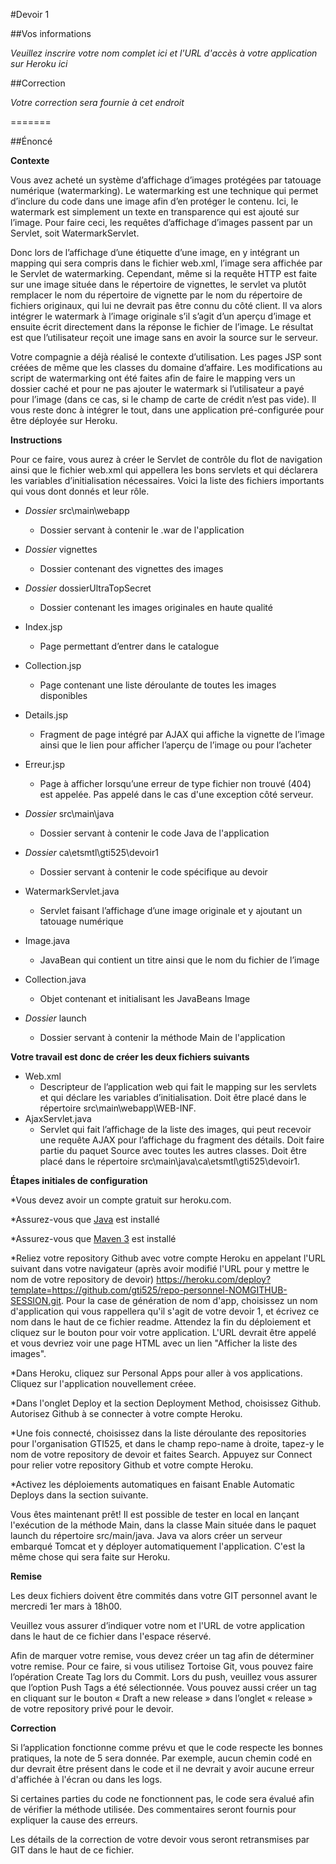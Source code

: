 #Devoir 1

##Vos informations

*Veuillez inscrire votre nom complet ici et l'URL d'accès à votre application sur Heroku ici*


##Correction 

*Votre correction sera fournie à cet endroit*

=======

##Énoncé

**Contexte**

Vous avez acheté un système d’affichage d’images protégées par tatouage numérique (watermarking). Le watermarking est une technique qui permet d’inclure du code dans une image afin d’en protéger le contenu. Ici, le watermark est simplement un texte en transparence qui est ajouté sur l’image. Pour faire ceci, les requêtes d’affichage d’images passent par un Servlet, soit WatermarkServlet.

Donc lors de l’affichage d’une étiquette d’une image, en y intégrant un mapping qui sera compris dans le fichier web.xml, l’image sera affichée par le Servlet de watermarking. Cependant, même si la requête HTTP est faite sur une image située dans le répertoire de vignettes, le servlet va plutôt remplacer le nom du répertoire de vignette par le nom du répertoire de fichiers originaux, qui lui ne devrait pas être connu du côté client. Il va alors intégrer le watermark à l’image originale s’il s’agit d’un aperçu d’image et ensuite écrit directement dans la réponse le fichier de l’image. Le résultat est que l’utilisateur reçoit une image sans en avoir la source sur le serveur.  

Votre compagnie a déjà réalisé le contexte d’utilisation. Les pages JSP sont créées de même que les classes du domaine d’affaire. Les modifications au script de watermarking ont été faites afin de faire le mapping vers un dossier caché et pour ne pas ajouter le watermark si l’utilisateur a payé pour l’image (dans ce cas, si le champ de carte de crédit n’est pas vide). Il vous reste donc à intégrer le tout, dans une application pré-configurée pour être déployée sur Heroku.

**Instructions**

Pour ce faire, vous aurez à créer le Servlet de contrôle du flot de navigation ainsi que le fichier web.xml qui appellera les bons servlets et qui déclarera les variables d’initialisation nécessaires. Voici la liste des fichiers importants qui vous dont donnés et leur rôle. 

* *Dossier* src\main\webapp
  * Dossier servant à contenir le .war de l'application 
* *Dossier* vignettes
  * Dossier contenant des vignettes des images 
* *Dossier* dossierUltraTopSecret
  * Dossier contenant les images originales en haute qualité
* Index.jsp
  * Page permettant d’entrer dans le catalogue
* Collection.jsp
  * Page contenant une liste déroulante de toutes les images disponibles
* Details.jsp
  * Fragment de page intégré par AJAX qui affiche la vignette de l’image ainsi que le lien pour afficher l’aperçu de l’image ou pour l’acheter
* Erreur.jsp
  * Page à afficher lorsqu’une erreur de type fichier non trouvé (404) est appelée. Pas appelé dans le cas d'une exception côté serveur.

* *Dossier* src\main\java
  * Dossier servant à contenir le code Java de l'application
* *Dossier* ca\etsmtl\gti525\devoir1
  * Dossier servant à contenir le code spécifique au devoir 
* WatermarkServlet.java
  * Servlet faisant l’affichage d’une image originale et y ajoutant un tatouage numérique
* Image.java
  * JavaBean qui contient un titre ainsi que le nom du fichier de l’image
* Collection.java
  * Objet contenant et initialisant les JavaBeans Image
* *Dossier* launch
  * Dossier servant à contenir la méthode Main de l'application 

**Votre travail est donc de créer les deux fichiers suivants**

* Web.xml
  * Descripteur de l’application web qui fait le mapping sur les servlets et qui déclare les variables d’initialisation. Doit être placé dans le répertoire src\main\webapp\WEB-INF.
* AjaxServlet.java
  * Servlet qui fait l’affichage de la liste des images, qui peut recevoir une requête AJAX pour l’affichage du fragment des détails. Doit faire partie du paquet Source avec toutes les autres classes. Doit être placé dans le répertoire src\main\java\ca\etsmtl\gti525\devoir1.
  
**Étapes initiales de configuration**

*Vous devez avoir un compte gratuit sur heroku.com.

*Assurez-vous que [Java](http://www.oracle.com/technetwork/java/javase/downloads/index.html) est installé

*Assurez-vous que [Maven 3](http://maven.apache.org/download.cgi) est installé

*Reliez votre repository Github avec votre compte Heroku en appelant l'URL suivant dans votre navigateur (après avoir modifié l'URL pour y mettre le nom de votre repository de devoir) https://heroku.com/deploy?template=https://github.com/gti525/repo-personnel-NOMGITHUB-SESSION.git. Pour la case de génération de nom d'app, choisissez un nom d'application qui vous rappellera qu'il s'agit de votre devoir 1, et écrivez ce nom dans le haut de ce fichier readme. Attendez la fin du déploiement et cliquez sur le bouton pour voir votre application. L'URL devrait être appelé et vous devriez voir une page HTML avec un lien "Afficher la liste des images".

*Dans Heroku, cliquez sur Personal Apps pour aller à vos applications. Cliquez sur l'application nouvellement créee.

*Dans l'onglet Deploy et la section  Deployment Method, choisissez Github. Autorisez Github à se connecter à votre compte Heroku.

*Une fois connecté, choisissez dans la liste déroulante des repositories pour l'organisation GTI525, et dans le champ repo-name à droite, tapez-y le nom de votre repository de devoir et faites Search. Appuyez sur Connect pour relier votre repository Github et votre compte Heroku.

*Activez les déploiements automatiques en faisant Enable Automatic Deploys dans la section suivante.

Vous êtes maintenant prêt! Il est possible de tester en local en lançant l'exécution de la méthode Main, dans la classe Main située dans le paquet launch du répertoire src/main/java. Java va alors créer un serveur embarqué Tomcat et y déployer automatiquement l'application. C'est la même chose qui sera faite sur Heroku.

**Remise**

Les deux fichiers doivent être commités dans votre GIT personnel avant le mercredi 1er mars à 18h00. 

Veuillez vous assurer d’indiquer votre nom et l'URL de votre application dans le haut de ce fichier dans l'espace réservé.

Afin de marquer votre remise, vous devez créer un tag afin de déterminer votre remise. Pour ce faire, si vous utilisez Tortoise Git, vous pouvez faire l’opération Create Tag lors du Commit. Lors du push, veuillez vous assurer que l’option Push Tags a été sélectionnée. Vous pouvez aussi créer un tag en cliquant sur le bouton « Draft a new release » dans l’onglet « release » de votre repository privé pour le devoir.

**Correction**

Si l’application fonctionne comme prévu et que le code respecte les bonnes pratiques, la note de 5 sera donnée. Par exemple, aucun chemin codé en dur devrait être présent dans le code et il ne devrait y avoir aucune erreur d'affichée à l'écran ou dans les logs.

Si certaines parties du code ne fonctionnent pas, le code sera évalué afin de vérifier la méthode utilisée. Des commentaires seront fournis pour expliquer la cause des erreurs.

Les détails de la correction de votre devoir vous seront retransmises par GIT dans le haut de ce fichier.